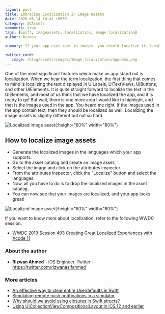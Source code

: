 ```yaml
---
layout: post
title: Embracing Localization in Image Assets
date: 2020-06-14 18:41 +0530
category: XCAssets
comments: true
tags: [swift, imageassets, localization, image localization]
author: Rizwan

summary: If your app uses text in images, you should localize it. Localizing image assests which contain text in them is not that hard. Let's find out how to do it.

twitter_card:
   image: /blog/assets/images/Image_localization/appdemo.png
---
```


One of the most significant features which make an app stand out is localization. When we hear the term localization, the first thing that comes to mind is localizing the text displayed in UILabels, UITextViews, UIButtons, and other UIElements. It is quite straight forward to localize the text in the UIElements, and most of us think that we have localized the app, and it is ready to go! But wait, there is one more area I would like to highlight, and that is the images used in the app. You heard me right. If the images used in the app contain text, then they should be localized as well. Localizing the image assets is slightly different but not so hard.

![Localized image asset](/blog/assets/images/Image_localization/appdemo.png){:height="80%" width="80%"}

## How to localize image assets

- Generate the localized images in the languages which your app supports.
- Go to the asset catalog and create an image asset.
- Select the image and click on the attributes inspector.
- From the attributes inspector, click the "Localize" button and select the languages.
- Now, all you have to do is to drop the localized images in the asset catalog.
- You can now see that your images are localized, and your app looks great!

![Localized image asset](/blog/assets/images/Image_localization/imageassetpreview.png){:height="80%" width="80%"}

If you want to know more about localization, refer to the following WWDC session.

- [WWDC 2019 Session 403 Creating Great Localized Experiences with Xcode 11](https://developer.apple.com/videos/play/wwdc2019/403/)

### About the author

- **Rizwan Ahmed** - iOS Engineer. Twitter - <https://twitter.com/rizwanasifahmed>

### More articles

- [An effective way to clear entire Userdefaults in Swift](/blog/2020/05/19/an-effective-way-to-clear-entire-userdefaults-in-swift/)
- [Simulating remote push notifications in a simulator](/blog/2020/02/13/simulating-remote-push-notifications-in-a-simulator/)
- [Why should we avoid using closures in Swift structs?](/blog/2020/01/11/why-should-we-avoid-using-closures-in-swift-structs/)
- [Using UICollectionViewCompositionalLayout in iOS 12 and earlier](/blog/2020/03/18/using-uicollectionviewcompositionallayout-in-ios-12-and-earlier/)